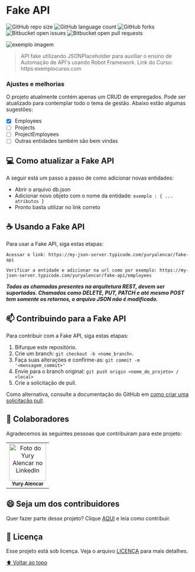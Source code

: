 # Fake API

![GitHub repo size](https://img.shields.io/github/repo-size/yuryalencar/fake-api?style=for-the-badge)
![GitHub language count](https://img.shields.io/github/languages/count/yuryalencar/fake-api?style=for-the-badge)
![GitHub forks](https://img.shields.io/github/forks/yuryalencar/fake-api?style=for-the-badge)
![Bitbucket open issues](https://img.shields.io/bitbucket/issues/yuryalencar/fake-api?style=for-the-badge)
![Bitbucket open pull requests](https://img.shields.io/bitbucket/pr-raw/yuryalencar/fake-api?style=for-the-badge)

<img src="exemplo-image.png" alt="exemplo imagem">

> API fake utilizando JSONPlaceholder para auxiliar o ensino de Automação de API's usando Robot Framework. Link do Curso: https:exemplocurso.com

### Ajustes e melhorias

O projeto atualmente contém apenas um CRUD de empregados. Pode ser atualizado para contemplar todo o tema de gestão. Abaixo estão algumas sugestões:

- [x] Employees
- [ ] Projects
- [ ] ProjectEmployees
- [ ] Outras entidades também são bem vindas

## 💻 Como atualizar a Fake API

A seguir está um passo a passo de como adicionar novas entidades:

* Abrir o arquivo db.json
* Adicionar novo objeto com o nome da entidade: `exemplo : { ... atributos }`
* Pronto basta utilizar no link correto

## ☕ Usando a Fake API

Para usar a Fake API, siga estas etapas:

```
Acessar o link: https://my-json-server.typicode.com/yuryalencar/fake-api
```

```
Verificar a entidade e adicionar na url como por exemplo: https://my-json-server.typicode.com/yuryalencar/fake-api/employees
```

**_Todas as chamadas presentes na arquitetura REST, devem ser suportadas. Chamadas como DELETE, PUT, PATCH e até mesmo POST tem somente os retornos, o arquivo JSON não é modificado._**

## 📫 Contribuindo para a Fake API
<!---Se o seu README for longo ou se você tiver algum processo ou etapas específicas que deseja que os contribuidores sigam, considere a criação de um arquivo CONTRIBUTING.md separado--->
Para contribuir com a Fake API, siga estas etapas:

1. Bifurque este repositório.
2. Crie um branch: `git checkout -b <nome_branch>`.
3. Faça suas alterações e confirme-as: `git commit -m '<mensagem_commit>'`
4. Envie para o branch original: `git push origin <nome_do_projeto> / <local>`
5. Crie a solicitação de pull.

Como alternativa, consulte a documentação do GitHub em [como criar uma solicitação pull](https://help.github.com/en/github/collaborating-with-issues-and-pull-requests/creating-a-pull-request).

## 🤝 Colaboradores

Agradecemos às seguintes pessoas que contribuíram para este projeto:

<table>
  <tr>
    <td align="center">
      <a href="#">
        <img src=https://media-exp1.licdn.com/dms/image/C4E03AQEX-TUugmJlAA/profile-displayphoto-shrink_400_400/0/1634681320995?e=1646265600&v=beta&t=5Z-OuH8411pjAtZUjdAVsnV2eWEnzu3tF7N42DMvknM width="100px;" alt="Foto do Yury Alencar no LinkedIn"/><br>
        <sub>
          <b>Yury Alencar</b>
        </sub>
      </a>
    </td>
  </tr>
</table>


## 😄 Seja um dos contribuidores<br>

Quer fazer parte desse projeto? Clique [AQUI](CONTRIBUTING.md) e leia como contribuir.

## 📝 Licença

Esse projeto está sob licença. Veja o arquivo [LICENÇA](LICENSE.md) para mais detalhes.

[⬆ Voltar ao topo](#nome-do-projeto)<br>
